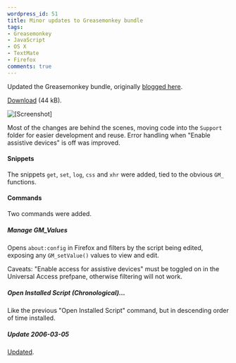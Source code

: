 ```yaml
---
wordpress_id: 51
title: Minor updates to Greasemonkey bundle
tags:
- Greasemonkey
- JavaScript
- OS X
- TextMate
- Firefox
comments: true
---
```

Updated the Greasemonkey bundle, originally <a href="http://henrik.nyh.se/2006/08/improved-greasemonkey-bundle-for-textmate/">blogged here</a>.

<a href="http://henrik.nyh.se/uploads/Greasemonkey.tmbundle.zip">Download</a> (44 kB).

<p class="center"><img src="http://henrik.nyh.se/uploads/gmbundle2.png" alt="[Screenshot]" class="bordered" /></p>

<!--more-->

Most of the changes are behind the scenes, moving code into the <code>Support</code> folder for easier development and reuse. Error handling when "Enable assistive devices" is off was improved.

<h4>Snippets</h4>

The snippets <code>get</code>, <code>set</code>, <code>log</code>, <code>css</code> and <code>xhr</code> were added, tied to the obvious <code>GM_</code> functions.

<h4>Commands</h4>

Two commands were added.

<h5>Manage GM_Values</h5>

Opens <code>about:config</code> in Firefox and filters by the script being edited, exposing any <code>GM_setValue()</code> values to view and edit.

Caveats: "Enable access for assistive devices" must be toggled on in the Universal Access prefpane, otherwise filtering will not work.

<h5>Open Installed Script (Chronological)&hellip;</h5>

Like the previous "Open Installed Script" command, but in descending order of time installed.

<div class="updated">
<h5>Update 2006-03-05</h5>
<p><a href="http://henrik.nyh.se/2007/03/major-update-to-the-textmate-greasemonkey-bundle/">Updated</a>.</p>
</div>
